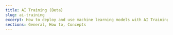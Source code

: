 ```yaml
---
title: AI Training (Beta)
slug: ai-training
excerpt: How to deploy and use machine learning models with AI Training
sections: General, How to, Concepts
---
```

